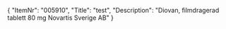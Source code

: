 {
  "ItemNr": "005910",
  "Title": "test",
  "Description": "Diovan, filmdragerad tablett 80 mg Novartis Sverige AB"
}